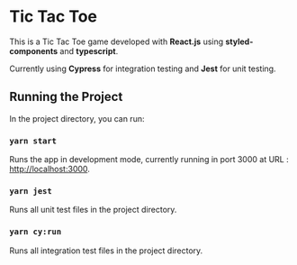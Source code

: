 # Tic Tac Toe

This is a Tic Tac Toe game developed with **React.js** using **styled-components** and **typescript**.

Currently using **Cypress** for integration testing and **Jest** for unit testing.

## Running the Project

In the project directory, you can run:

### `yarn start`

Runs the app in development mode, currently running in port 3000 at URL : [http://localhost:3000](http://localhost:3000).

### `yarn jest`

Runs all unit test files in the project directory.

### `yarn cy:run`

Runs all integration test files in the project directory.
